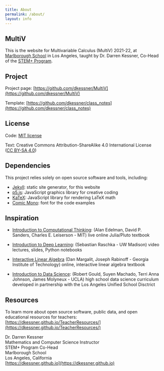 ```yaml
---
title: About
permalink: /about/
layout: info
---
```


## MultiV

This is the website for Multivariable Calculus (MultiV) 2021-22, at 
[Marlborough School](https://www.marlborough.org/) in Los Angeles, taught
by Dr. Darren Kessner, Co-Head of the 
[STEM+ Program](http://stem.marlborough.org/).


## Project 

Project page: [https://github.com/dkessner/MultiV](https://github.com/dkessner/MultiV)

Template: [https://github.com/dkessner/class_notes](https://github.com/dkessner/class_notes)


## License

Code: [MIT license](https://opensource.org/licenses/MIT)

Text: Creative Commons Attribution-ShareAlike 4.0 International License
([CC BY-SA 4.0](https://creativecommons.org/licenses/by-sa/4.0))


## Dependencies

This project relies solely on open source software and tools, including:

- [Jekyll](https://jekyllrb.com/): static site generator, for this website
- [p5.js](https://p5js.org/): JavaScript graphics library for creative coding
- [KaTeX](https://www.katex.org/): JavaScript library for rendering LaTeX math
- [Comic Mono](https://dtinth.github.io/comic-mono-font/): font for the code examples


## Inspiration

* [Introduction to Computational Thinking](https://computationalthinking.mit.edu/Spring21/syllabus/):
  (Alan Edelman, David P. Sanders, Charles E. Leiserson - MIT) 
  live online Julia/Pluto textbook

* [Introduction to Deep Learning](https://sebastianraschka.com/blog/2021/dl-course.html):
  (Sebastian Raschka - UW Madison) 
  video lectures, slides, Python notebooks

* [Interactive Linear Algebra](http://textbooks.math.gatech.edu/ila/index.html)
  (Dan Margalit, Joseph Rabinoff - Georgia Institute of Technology)
  online, interactive linear algebra textbook 

* [Introduction to Data Science](https://curriculum.idsucla.org/):
  (Robert Gould, Suyen Machado, Terri Anna Johnson, James Molyneux - UCLA)
  high school data science curriculum developed in partnership with the Los
  Angeles Unified School Disctrict


## Resources

To learn more about open source software, public data, and open educational
resources for teachers:  
[https://dkessner.github.io/TeacherResources/](https://dkessner.github.io/TeacherResources/)


Dr. Darren Kessner  
Mathematics and Computer Science Instructor  
STEM+ Program Co-Head  
Marlborough School  
Los Angeles, California  
[https://dkessner.github.io](https://dkessner.github.io)

